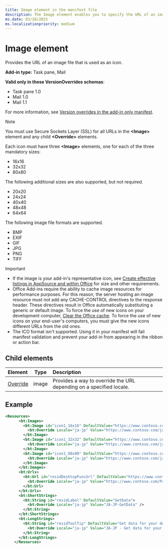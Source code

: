 ```yaml
---
title: Image element in the manifest file
description: The Image element enables you to specify the URL of an image used for an icon.
ms.date: 03/28/2025
ms.localizationpriority: medium
---
```


# Image element

Provides the URL of an image file that is used as an icon.

**Add-in type:** Task pane, Mail

**Valid only in these VersionOverrides schemas**:

- Task pane 1.0
- Mail 1.0
- Mail 1.1

For more information, see [Version overrides in the add-in only manifest](/office/dev/add-ins/develop/xml-manifest-overview#version-overrides-in-the-manifest).

> [!NOTE]
> You must use Secure Sockets Layer (SSL) for all URLs in the **\<Image\>** element and any child **\<Override\>** elements.

Each icon must have three **\<Image\>** elements, one for each of the three mandatory sizes:

- 16x16
- 32x32
- 80x80

The following additional sizes are also supported, but not required.

- 20x20
- 24x24
- 40x40
- 48x48
- 64x64

The following image file formats are supported.

- BMP
- EXIF
- GIF
- JPG
- PNG
- TIFF

> [!IMPORTANT]
>
> - If the image is your add-in's representative icon, see [Create effective listings in AppSource and within Office](/partner-center/marketplace-offers/create-effective-office-store-listings#create-an-icon-for-your-add-in) for size and other requirements.
> - Office Add-ins require the ability to cache image resources for performance purposes. For this reason, the server hosting an image resource must not add any CACHE-CONTROL directives to the response header. These directives result in Office automatically substituting a generic or default image. To force the use of new icons on your development computer, [Clear the Office cache](/office/dev/add-ins/testing/clear-cache). To force the use of new icons on your end-user's computers, you must give the new icons different URLs from the old ones.
> - The ICO format isn't supported. Using it in your manifest will fail manifest validation and prevent your add-in from appearing in the ribbon or action bar.

## Child elements

|  Element |  Type  |  Description  |
|:-----|:-----:|:-----|
|  [Override](override.md)           |  image   |  Provides a way to override the URL depending on a specified locale. |

## Example

```XML
<Resources>
      <bt:Images>
        <bt:Image id="icon1_16x16" DefaultValue="https://www.contoso.com/icon_default.png">
          <bt:Override Locale="ja-jp" Value="https://www.contoso.com/ja-jp16-icon_default.png" />
        </bt:Image>
        <bt:Image id="icon1_32x32" DefaultValue="https://www.contoso.com/icon_default.png">
          <bt:Override Locale="ja-jp" Value="https://www.contoso.com/ja-jp32-icon_default.png" />
        </bt:Image>
        <bt:Image id="icon1_80x80" DefaultValue="https://www.contoso.com/icon_default.png">
          <bt:Override Locale="ja-jp" Value="https://www.contoso.com/ja-jp80-icon_default.png" />
        </bt:Image>
      </bt:Images>
      <bt:Urls>
        <bt:Url id="residDesktopFuncUrl" DefaultValue="https://www.contoso.com/Pages/Home.aspx">
          <bt:Override Locale="ja-jp" Value="https://www.contoso.com/Pages/Home.aspx" />
        </bt:Url>
      </bt:Urls>
      <bt:ShortStrings>
        <bt:String id="residLabel" DefaultValue="GetData">
          <bt:Override Locale="ja-jp" Value="JA-JP-GetData" />
        </bt:String>
      </bt:ShortStrings>
      <bt:LongStrings>
        <bt:String id="residToolTip" DefaultValue="Get data for your document.">
          <bt:Override Locale="ja-jp" Value="JA-JP - Get data for your document." />
        </bt:String>
      </bt:LongStrings>
    </Resources>
```
